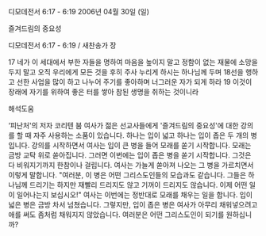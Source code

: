 디모데전서 6:17 - 6:19 
2006년 04월 30일 (일)

즐겨드림의 중요성



디모데전서 6:17 - 6:19 / 새찬송가  장


17 네가 이 세대에서 부한 자들을 명하여 마음을 높이지 말고 정함이 없는 재물에 소망을 두지 말고 오직 우리에게 모든 것을 후히 주사 누리게 하시는 하나님께 두며  18선을 행하고 선한 사업을 많이 하고 나누어 주기를 좋아하며 너그러운 자가 되게 하라 19 이것이 장래에 자기를 위하여 좋은 터를 쌓아 참된 생명을 취하는 것이니라

해석도움





‘피난처'의 저자 코리텐 붐 여사가 젊은 선교사들에게 
'즐겨드림의 중요성'에 대한 강의를 할 때 자주 사용하는 소품이 있습니다. 
하나는 입이 넓고 하나는 입이 좁은 두 개의 병입니다. 
강의를 시작하면서 여사는 입이 큰 병을 들어 모래를 쏟기 시작합니다. 
모래는 금방 교탁 위로 쏟아집니다. 
그러면 이번에는 입이 좁은 병을 쏟기 시작합니다. 그것은 다 비워지기까지 한참이나 걸립니다. 
여사는 가늘게 쏟아져 나오는 그 병을 가르치면서 이렇게 말합니다.
"여러분, 이 병은 어떤 그리스도인들의 모습과도 같습니다. 
그들은 하나님께 드리기는 하지만 재빨리 드리지도 않고 기꺼이 드리지도 않습니다. 
이제 어떤 일이 일어나는지 보십시오!" 
여사는 이번에는 정반대로 모래를 채우는 일을 합니다. 
입이 넓은 병은 금방 차서 넘쳤습니다. 
그렇지만, 입이 좁은 병은 여사가 아무리 채워넣으려고 애를 써도 좀처럼 채워지지 않았습니다. 
여러분은 어떤 그리스도인이 되기를 원하십니까?